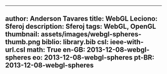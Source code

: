 ------------------------------
author: Anderson Tavares
title: WebGL Leciono: Sferoj
description: Sferoj
tags: WebGL, OpenGL
thumbnail: assets/images/webgl-spheres-thumb.png
biblio: library.bib
csl: ieee-with-url.csl
math: True
en-GB: 2013-12-08-webgl-spheres
eo: 2013-12-08-webgl-spheres
pt-BR: 2013-12-08-webgl-spheres
------------------------------

